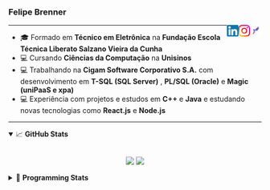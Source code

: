<h3>Felipe Brenner</h3>

<a href="https://app.rocketseat.com.br/me/felipe-de-oliveira-brenner-conta-ignite" target="_blank" rel="nofollow"><img align="right" width="23rem" src="./assets/rocketseat.png" alt="Rocketseat: @felipe-de-oliveira-brenner-conta-ignite"/></a>
<a href="https://www.instagram.com/felipeobrenner/" target="_blank" rel="nofollow"><img align="right" width="23rem" src="./assets/instagram.png" alt="Instagram: @felipeobrenner"/></a>
<a href="https://www.linkedin.com/in/felipe-de-oliveira-brenner/" target="_blank" rel="nofollow"><img align="right" width="23rem" src="./assets/linkedin.png" alt="LinkedIn: @felipe-de-oliveira-brenner"/></a>

---

- 🎓 Formado em **Técnico em Eletrônica** na **Fundação Escola Técnica Liberato Salzano Vieira da Cunha**
- 💻 Cursando **Ciências da Computação** na **Unisinos**
- 💻 Trabalhando na **Cigam Software Corporativo S.A.** com desenvolvimento em **T-SQL (SQL Server)** , **PL/SQL (Oracle)** e **Magic (uniPaaS e xpa)**
- 💻 Experiência com projetos e estudos em **C++** e **Java** e estudando novas tecnologias como **React.js** e **Node.js**

---

<details open>
  <summary>📈 <b>GitHub Stats</b></summary>
  <br>
  <p align="center">
  <img src="https://github-readme-stats.vercel.app/api?username=felipebrenner&show_icons=true&theme=dark"/>
  <img src="https://github-readme-stats.vercel.app/api/top-langs/?username=felipebrenner&layout=compact&theme=dark">
  </p>

</details>

<details>
  <summary>🤖 <b>Programming Stats</b></summary>
  <br/>

  <!--START_SECTION:waka-->
**🐱 My Github Data** 

> 🏆 457 Contributions in the Year 2021
 > 
> 📦 113.5 kB Used in Github's Storage 
 > 
> 🚫 Not Opted to Hire
 > 
> 📜 19 Public Repositories 
 > 
> 🔑 0 Private Repositories  
 > 
**I'm a Night 🦉** 

```text
🌞 Morning    37 commits     ██░░░░░░░░░░░░░░░░░░░░░░░   8.24% 
🌆 Daytime    117 commits    ██████░░░░░░░░░░░░░░░░░░░   26.06% 
🌃 Evening    272 commits    ███████████████░░░░░░░░░░   60.58% 
🌙 Night      23 commits     █░░░░░░░░░░░░░░░░░░░░░░░░   5.12%

```
📅 **I'm Most Productive on Sunday** 

```text
Monday       73 commits     ████░░░░░░░░░░░░░░░░░░░░░   16.26% 
Tuesday      94 commits     █████░░░░░░░░░░░░░░░░░░░░   20.94% 
Wednesday    47 commits     ██░░░░░░░░░░░░░░░░░░░░░░░   10.47% 
Thursday     47 commits     ██░░░░░░░░░░░░░░░░░░░░░░░   10.47% 
Friday       27 commits     █░░░░░░░░░░░░░░░░░░░░░░░░   6.01% 
Saturday     58 commits     ███░░░░░░░░░░░░░░░░░░░░░░   12.92% 
Sunday       103 commits    █████░░░░░░░░░░░░░░░░░░░░   22.94%

```


📊 **This Week I Spent My Time On** 

```text
💬 Programming Languages: 
TypeScript               5 hrs 27 mins       ███████████░░░░░░░░░░░░░░   44.26% 
Markdown                 3 hrs 25 mins       ███████░░░░░░░░░░░░░░░░░░   27.77% 
JSON                     1 hr 37 mins        ███░░░░░░░░░░░░░░░░░░░░░░   13.17% 
JavaScript               1 hr 25 mins        ███░░░░░░░░░░░░░░░░░░░░░░   11.54% 
Other                    21 mins             ░░░░░░░░░░░░░░░░░░░░░░░░░   2.86%

🔥 Editors: 
VS Code                  12 hrs 19 mins      █████████████████████████   100.0%

🐱‍💻 Projects: 
ignite-reactjs-dashgo    2 hrs 53 mins       █████░░░░░░░░░░░░░░░░░░░░   23.43% 
www_CGFrontEnd           2 hrs 37 mins       █████░░░░░░░░░░░░░░░░░░░░   21.27% 
www_CGFrontTemplate      2 hrs 32 mins       █████░░░░░░░░░░░░░░░░░░░░   20.63% 
ignite-reactjs-desafios  2 hrs 9 mins        ████░░░░░░░░░░░░░░░░░░░░░   17.49% 
ignite-reactjs-nextauth  1 hr 26 mins        ███░░░░░░░░░░░░░░░░░░░░░░   11.74%

💻 Operating System: 
Linux                    11 hrs 50 mins      ████████████████████████░   96.09% 
Windows                  28 mins             █░░░░░░░░░░░░░░░░░░░░░░░░   3.91%

```

**I Mostly Code in TypeScript** 

```text
TypeScript               7 repos             █████████░░░░░░░░░░░░░░░░   38.89% 
Java                     3 repos             ████░░░░░░░░░░░░░░░░░░░░░   16.67% 
CSS                      2 repos             ██░░░░░░░░░░░░░░░░░░░░░░░   11.11% 
Assembly                 1 repo              █░░░░░░░░░░░░░░░░░░░░░░░░   5.56% 
HTML                     1 repo              █░░░░░░░░░░░░░░░░░░░░░░░░   5.56%

```



 Last Updated on 30/07/2021
<!--END_SECTION:waka-->
</details>
